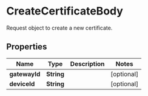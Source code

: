 

# CreateCertificateBody

Request object to create a new certificate.

## Properties

| Name | Type | Description | Notes |
|------------ | ------------- | ------------- | -------------|
|**gatewayId** | **String** |  |  [optional] |
|**deviceId** | **String** |  |  [optional] |



